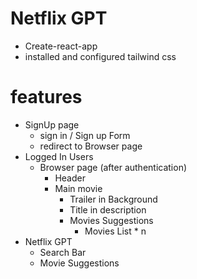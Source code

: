 # Netflix GPT

- Create-react-app
- installed and configured tailwind css

# features
- SignUp page
    - sign in / Sign up Form
    - redirect to Browser page
- Logged In Users
    - Browser page (after authentication)
        - Header
        - Main movie
            - Trailer in Background
            - Title in description
            - Movies Suggestions
                - Movies List * n
- Netflix GPT
    - Search Bar
    - Movie Suggestions